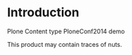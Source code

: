 Introduction
============

Plone Content type PloneConf2014 demo

This product may contain traces of nuts.